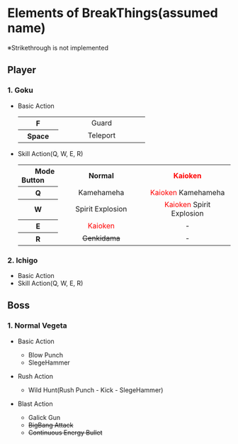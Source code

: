 <head>
  <style type="text/css">
    <!---->
    .backSlash {
      background: url('https://cdn.zetawiki.com/png/backslash.png');
	    background-size: 100% 100%;
      text-align: left;
    }
    .backSlash div { text-align: right; }
    table { text-align: center; }
    th { width: 75px; }
    td { width: 180px; }
    <!---->
    .kaioken { color: red; }
  </style>
</head>

# Elements of BreakThings(assumed name)
※Strikethrough is not implemented

## Player

### 1. Goku

- Basic Action
  <table>
    <tr>
      <th>F</th>
      <td>Guard</td>
    </tr>
    <tr>
      <th>Space</th>
      <td>Teleport</td>
    </tr>
  </table>

- Skill Action(Q, W, E, R)
  <table>
    <tr>
      <th class='backSlash'><div>Mode</div>Button</th>
      <th>Normal</th>
      <th class="kaioken">Kaioken</th>
    </tr>
    <tr>
      <th>Q</th>
      <td>Kamehameha</td>
      <td><font color="red">Kaioken</font> Kamehameha</td>
    </tr>
    <tr>
      <th>W</th>
      <td>Spirit Explosion</td>
      <td><font color="red">Kaioken</font> Spirit Explosion</td>
    </tr>
    <tr>
      <th>E</th>
      <td class="kaioken">Kaioken</td><td>-</td>
    </tr>
    <tr>
      <th>R</th>
      <td><del>Genkidama</del></td><td>-</td>
    </tr>
  </table>

### 2. Ichigo

- Basic Action
- Skill Action(Q, W, E, R)

## Boss

### 1. Normal Vegeta

- Basic Action
    - Blow Punch
    - SlegeHammer

- Rush Action
    - Wild Hunt(Rush Punch - Kick - SlegeHammer)

- Blast Action
    - Galick Gun
    - ~~BigBang Attack~~
    - ~~Continuous Energy Bullet~~
